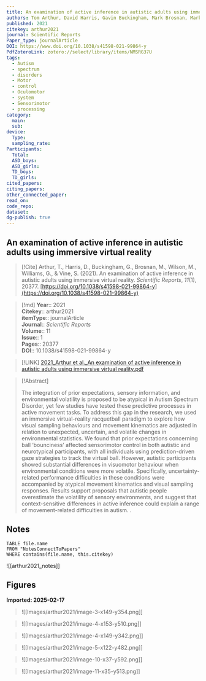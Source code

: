 ```yaml
---
title: An examination of active inference in autistic adults using immersive virtual reality
authors: Tom Arthur, David Harris, Gavin Buckingham, Mark Brosnan, Mark Wilson, Genevieve Williams, Sam Vine
published: 2021
citekey: arthur2021
journal: Scientific Reports
Paper_type: journalArticle
DOI: https://www.doi.org/10.1038/s41598-021-99864-y
PdfZoteroLink: zotero://select/library/items/NMSRG37U
tags:
  - Autism
  - spectrum
  - disorders
  - Motor
  - control
  - Oculomotor
  - system
  - Sensorimotor
  - processing
category:
  main: 
  sub: 
device:
  Type: 
  sampling_rate: 
Participants:
  Total: 
  ASD_boys: 
  ASD_girls: 
  TD_boys: 
  TD_girls: 
cited_papers: 
citing_papers: 
other_connected_paper: 
read_on: 
code_repo: 
dataset: 
dg-publish: true
---
```


## An examination of active inference in autistic adults using immersive virtual reality

> [!Cite]
> Arthur, T., Harris, D., Buckingham, G., Brosnan, M., Wilson, M., Williams, G., & Vine, S. (2021). An examination of active inference in autistic adults using immersive virtual reality. _Scientific Reports_, _11_(1), 20377. [https://doi.org/10.1038/s41598-021-99864-y](https://doi.org/10.1038/s41598-021-99864-y)


>[!md]
> **Year**:: 2021   
> **Citekey**:: arthur2021  
> **itemType**:: journalArticle  
> **Journal**:: *Scientific Reports*  
> **Volume**:: 11  
> **Issue**:: 1   
> **Pages**:: 20377  
> **DOI**:: 10.1038/s41598-021-99864-y    

> [!LINK] 
> [2021_Arthur et al._An examination of active inference in autistic adults using immersive virtual reality.pdf](zotero://select/library/items/QNHQTGWS)

> [!Abstract]
>
> The integration of prior expectations, sensory information, and environmental volatility is proposed to be atypical in Autism Spectrum Disorder, yet few studies have tested these predictive processes in active movement tasks. To address this gap in the research, we used an immersive virtual-reality racquetball paradigm to explore how visual sampling behaviours and movement kinematics are adjusted in relation to unexpected, uncertain, and volatile changes in environmental statistics. We found that prior expectations concerning ball ‘bounciness’ affected sensorimotor control in both autistic and neurotypical participants, with all individuals using prediction-driven gaze strategies to track the virtual ball. However, autistic participants showed substantial differences in visuomotor behaviour when environmental conditions were more volatile. Specifically, uncertainty-related performance difficulties in these conditions were accompanied by atypical movement kinematics and visual sampling responses. Results support proposals that autistic people overestimate the volatility of sensory environments, and suggest that context-sensitive differences in active inference could explain a range of movement-related difficulties in autism.
>.
> 


## Notes

```dataview 
TABLE file.name 
FROM "NotesConnectToPapers" 
WHERE contains(file.name, this.citekey)
```

![[arthur2021_notes]]

## Figures

**Imported: 2025-02-17**

> ![[Images/arthur2021/image-3-x149-y354.png]]

> ![[Images/arthur2021/image-4-x153-y510.png]]

> ![[Images/arthur2021/image-4-x149-y342.png]]

> ![[Images/arthur2021/image-5-x122-y482.png]]

> ![[Images/arthur2021/image-10-x37-y592.png]]

> ![[Images/arthur2021/image-11-x35-y513.png]]